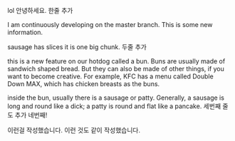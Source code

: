 lol 안녕하세요.
한줄 추가

<!-- Master branch -->
I am continuously developing on the master branch. 
This is some new information.
<!-- New feature called sausage -->
sausage has slices
it is one big chunk.
두줄 추가
<!-- feature/bun -->
this is a new feature on our hotdog called a bun.
Buns are usually made of sandwich shaped bread.
But they can also be made of other things, if you want to become creative.
For example, KFC has a menu called Double Down MAX, which has chicken breasts as the buns.
<!-- inside the bun -->
inside the bun, usually there is a sausage or patty.
Generally, a sausage is long and round like a dick; 
a patty is round and flat like a pancake.
세번째 줄도 추가
네번째!
<!-- smg 브랜치에서 작성 -->
이런걸 작성했습니다.
이런 것도 같이 작성했습니다.